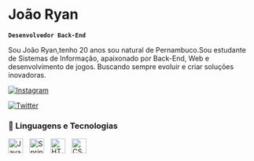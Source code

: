 #  João Ryan

**`Desenvolvedor Back-End`**

Sou João Ryan,tenho 20 anos sou natural de Pernambuco.Sou estudante de Sistemas de Informação, apaixonado por Back-End, Web e desenvolvimento de jogos. Buscando sempre evoluir e criar soluções inovadoras.

[![Instagram](https://img.shields.io/badge/Instagram-E4405F?style=for-the-badge&logo=instagram&logoColor=white)](https://www.instagram.com/_iitzryan/)

[![Twitter](https://img.shields.io/badge/Twitter-1DA1F2?style=for-the-badge&logo=twitter&logoColor=white)](https://x.com/hydrazit0)


### 🤖 Linguagens e Tecnologias

<img align="left" alt="Java" width="30px" style="padding-right:10px;" src="https://cdn.jsdelivr.net/gh/devicons/devicon/icons/java/java-original.svg"/>
<img align="left" alt="Spring" width="30px" style="padding-right:10px;" src="https://cdn.jsdelivr.net/gh/devicons/devicon/icons/spring/spring-original.svg" />
<img align="left" alt="HTML" width="30px" style="padding-right:10px;" src="https://cdn.jsdelivr.net/gh/devicons/devicon/icons/html5/html5-plain.svg" />
<img align="left" alt="CSS" width="30px" style="padding-right:10px;" src="https://cdn.jsdelivr.net/gh/devicons/devicon/icons/css3/css3-plain.svg" />
    

